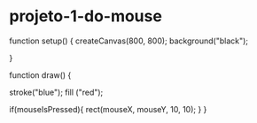 # projeto-1-do-mouse
function setup() {
  createCanvas(800, 800);
     background("black");

}

function draw() {
 
  stroke("blue");
  fill ("red");
 
  if(mouseIsPressed){
    rect(mouseX, mouseY, 10, 10);
  }
}
